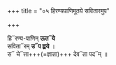 +++
title = "०५ हिरण्यपाणिमूतये सवितारमुप"

+++

हि᳓रण्य-पाणिम् **ऊत᳓ये**  
सविता᳓रम् **उ᳓प ह्वये** ।  
स᳓ चे᳓त्ता+++(=ज्ञाता)+++ देव᳓ता पद᳓म् ॥

